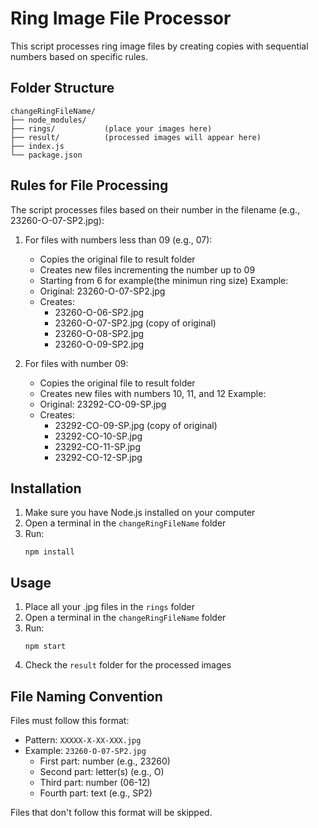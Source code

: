 # Ring Image File Processor

This script processes ring image files by creating copies with sequential numbers based on specific rules.

## Folder Structure

```
changeRingFileName/
├── node_modules/
├── rings/           (place your images here)
├── result/          (processed images will appear here)
├── index.js
└── package.json
```

## Rules for File Processing

The script processes files based on their number in the filename (e.g., 23260-O-07-SP2.jpg):

1. For files with numbers less than 09 (e.g., 07):
   - Copies the original file to result folder
   - Creates new files incrementing the number up to 09
   - Starting from 6 for example(the minimun ring size)
   Example:
   - Original: 23260-O-07-SP2.jpg
   - Creates: 
     - 23260-O-06-SP2.jpg
     - 23260-O-07-SP2.jpg (copy of original)
     - 23260-O-08-SP2.jpg
     - 23260-O-09-SP2.jpg

2. For files with number 09:
   - Copies the original file to result folder
   - Creates new files with numbers 10, 11, and 12
   Example:
   - Original: 23292-CO-09-SP.jpg
   - Creates:
     - 23292-CO-09-SP.jpg (copy of original)
     - 23292-CO-10-SP.jpg
     - 23292-CO-11-SP.jpg
     - 23292-CO-12-SP.jpg

## Installation

1. Make sure you have Node.js installed on your computer
2. Open a terminal in the `changeRingFileName` folder
3. Run:
   ```
   npm install
   ```

## Usage

1. Place all your .jpg files in the `rings` folder
2. Open a terminal in the `changeRingFileName` folder
3. Run:
   ```
   npm start
   ```
4. Check the `result` folder for the processed images

## File Naming Convention

Files must follow this format:
- Pattern: `XXXXX-X-XX-XXX.jpg`
- Example: `23260-O-07-SP2.jpg`
  - First part: number (e.g., 23260)
  - Second part: letter(s) (e.g., O)
  - Third part: number (06-12)
  - Fourth part: text (e.g., SP2)

Files that don't follow this format will be skipped. 